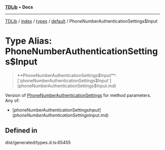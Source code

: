[**TDLib**](../../../../../../README.md) • **Docs**

***

[TDLib](../../../../../../modules.md) / [index](../../../../../README.md) / [types](../../../README.md) / [default](../README.md) / PhoneNumberAuthenticationSettings$Input

# Type Alias: PhoneNumberAuthenticationSettings$Input

> **PhoneNumberAuthenticationSettings$Input**: [`phoneNumberAuthenticationSettings$Input`](phoneNumberAuthenticationSettings$Input.md)

Version of [PhoneNumberAuthenticationSettings](PhoneNumberAuthenticationSettings-1.md) for method parameters.
Any of:
- [phoneNumberAuthenticationSettings$Input](phoneNumberAuthenticationSettings$Input.md)

## Defined in

dist/generated/types.d.ts:65455
